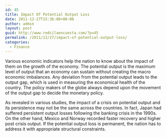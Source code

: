 ```yaml
---
id: 45
title: Impact Of Potential Output Loss
date: 2011-12-27T15:36:00+00:00
author: admin
layout: post
guid: http://www.redcilaencuesta.com/?p=45
permalink: /2011/12/27/impact-of-potential-output-loss/
categories:
  - Finance
---
```

Various economic indicators help the nation to know about the impact of them on the growth of the economy. The potential output is the maximum level of output that an economy can sustain without creating the macro economic imbalances. Any deviation from the potential output leads to the output gap, which is used in measuring the economical health of the country. The policy makers of the globe always depend upon the movement of the output gap to decide the monetary policy.

As revealed in various studies, the impact of a crisis on potential output and its persistence may not be the same across the countries. In fact, Japan had suffered persistent output losses following the banking crisis in the 1990s. On the other hand, Mexico and Norway recorded faster recovery and higher post crisis output. If the potential output loss is permanent, the nation has to address it with appropriate structural constraints.